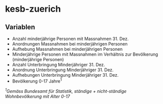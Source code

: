 # kesb-zuerich
## Variablen
- Anzahl minderjährige Personen mit Massnahmen 31. Dez.
- Anordnungen Massnahmen bei minderjährigen Personen
- Aufhebung Massnahmen bei minderjährigen Personen
- Minderjährige Personen mit Massnahmen im Verhältnis zur Bevölkerung (minderjährige Personen)
- Anzahl Unterbringung Minderjähriger 31. Dez.
- Anordnung Unterbringung Minderjähriger 31. Dez.
- Aufhebungen Unterbringung Minderjähriger 31. Dez.
- Bevölkerung 0-17 Jahre<sup>1</sup>

_<sup>1</sup>Gemäss Bundesamt für Statistik, ständige + nicht-ständige Wohnbevölkerung mit Alter 0-17_
